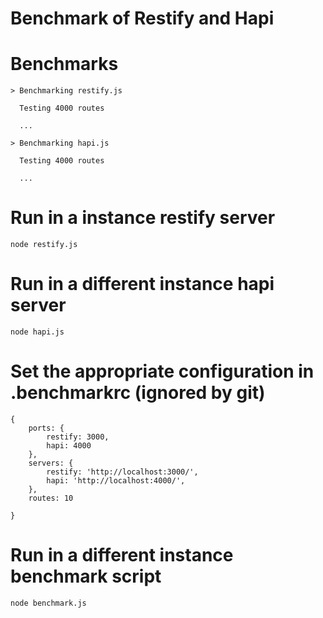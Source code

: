 Benchmark of Restify and Hapi
=============================

# Benchmarks

```
> Benchmarking restify.js

  Testing 4000 routes

  ...

> Benchmarking hapi.js

  Testing 4000 routes

  ...

```


# Run in a instance restify server

```
node restify.js
```

# Run in a different instance hapi server

```
node hapi.js
```


# Set the appropriate configuration in .benchmarkrc (ignored by git)

```
{
	ports: {
		restify: 3000,
		hapi: 4000
	},
	servers: {
		restify: 'http://localhost:3000/',
		hapi: 'http://localhost:4000/',
	},
	routes: 10
	
}
```

# Run in a different instance benchmark script

```
node benchmark.js
```